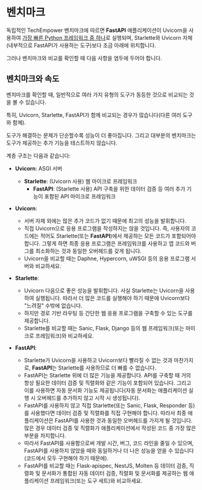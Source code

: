 # 벤치마크

독립적인 TechEmpower 벤치마크에 따르면 **FastAPI** 애플리케이션이 Uvicorn을 사용하여 <a href="https://www.techempower.com/benchmarks/#section=test&runid=7464e520-0dc2-473d-bd34-dbdfd7e85911&hw=ph&test=query&l=zijzen-7" class="external-link" target="_blank">가장 빠른 Python 프레임워크 중 하나</a>로 실행되며, Starlette와 Uvicorn 자체(내부적으로 FastAPI가 사용하는 도구)보다 조금 아래에 위치합니다.

그러나 벤치마크와 비교를 확인할 때 다음 사항을 염두에 두어야 합니다.

## 벤치마크와 속도

벤치마크를 확인할 때, 일반적으로 여러 가지 유형의 도구가 동등한 것으로 비교되는 것을 볼 수 있습니다.

특히, Uvicorn, Starlette, FastAPI가 함께 비교되는 경우가 많습니다(다른 여러 도구와 함께).

도구가 해결하는 문제가 단순할수록 성능이 더 좋아집니다. 그리고 대부분의 벤치마크는 도구가 제공하는 추가 기능을 테스트하지 않습니다.

계층 구조는 다음과 같습니다:

* **Uvicorn**: ASGI 서버
    * **Starlette**: (Uvicorn 사용) 웹 마이크로 프레임워크
        * **FastAPI**: (Starlette 사용) API 구축을 위한 데이터 검증 등 여러 추가 기능이 포함된 API 마이크로 프레임워크

* **Uvicorn**:
    * 서버 자체 외에는 많은 추가 코드가 없기 때문에 최고의 성능을 발휘합니다.
    * 직접 Uvicorn으로 응용 프로그램을 작성하지는 않을 것입니다. 즉, 사용자의 코드에는 적어도 Starlette(또는 **FastAPI**)에서 제공하는 모든 코드가 포함되어야 합니다. 그렇게 하면 최종 응용 프로그램은 프레임워크를 사용하고 앱 코드와 버그를 최소화하는 것과 동일한 오버헤드를 갖게 됩니다.
    * Uvicorn을 비교할 때는 Daphne, Hypercorn, uWSGI 등의 응용 프로그램 서버와 비교하세요.
* **Starlette**:
    * Uvicorn 다음으로 좋은 성능을 발휘합니다. 사실 Starlette는 Uvicorn을 사용하여 실행됩니다. 따라서 더 많은 코드를 실행해야 하기 때문에 Uvicorn보다 "느려질" 수밖에 없습니다.
    * 하지만 경로 기반 라우팅 등 간단한 웹 응용 프로그램을 구축할 수 있는 도구를 제공합니다.
    * Starlette를 비교할 때는 Sanic, Flask, Django 등의 웹 프레임워크(또는 마이크로 프레임워크)와 비교하세요.
* **FastAPI**:
    * Starlette가 Uvicorn을 사용하고 Uvicorn보다 빨라질 수 없는 것과 마찬가지로, **FastAPI**는 Starlette를 사용하므로 더 빠를 수 없습니다.
    * FastAPI는 Starlette 위에 더 많은 기능을 제공합니다. API를 구축할 때 거의 항상 필요한 데이터 검증 및 직렬화와 같은 기능이 포함되어 있습니다. 그리고 이를 사용하면 자동 문서화 기능도 제공됩니다(자동 문서화는 애플리케이션 실행 시 오버헤드를 추가하지 않고 시작 시 생성됩니다).
    * FastAPI를 사용하지 않고 직접 Starlette(또는 Sanic, Flask, Responder 등)를 사용했다면 데이터 검증 및 직렬화를 직접 구현해야 합니다. 따라서 최종 애플리케이션은 FastAPI를 사용한 것과 동일한 오버헤드를 가지게 될 것입니다. 많은 경우 데이터 검증 및 직렬화가 애플리케이션에서 작성된 코드 중 가장 많은 부분을 차지합니다.
    * 따라서 FastAPI를 사용함으로써 개발 시간, 버그, 코드 라인을 줄일 수 있으며, FastAPI를 사용하지 않았을 때와 동일하거나 더 나은 성능을 얻을 수 있습니다(코드에서 모두 구현해야 하기 때문에).
    * FastAPI를 비교할 때는 Flask-apispec, NestJS, Molten 등 데이터 검증, 직렬화 및 문서화가 통합된 자동 데이터 검증, 직렬화 및 문서화를 제공하는 웹 애플리케이션 프레임워크(또는 도구 세트)와 비교하세요.
